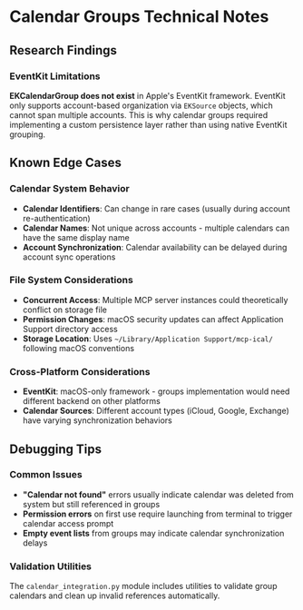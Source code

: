 # Calendar Groups Technical Notes

## Research Findings

### EventKit Limitations
**EKCalendarGroup does not exist** in Apple's EventKit framework. EventKit only supports account-based organization via `EKSource` objects, which cannot span multiple accounts. This is why calendar groups required implementing a custom persistence layer rather than using native EventKit grouping.

## Known Edge Cases

### Calendar System Behavior
- **Calendar Identifiers**: Can change in rare cases (usually during account re-authentication)
- **Calendar Names**: Not unique across accounts - multiple calendars can have the same display name
- **Account Synchronization**: Calendar availability can be delayed during account sync operations

### File System Considerations  
- **Concurrent Access**: Multiple MCP server instances could theoretically conflict on storage file
- **Permission Changes**: macOS security updates can affect Application Support directory access
- **Storage Location**: Uses `~/Library/Application Support/mcp-ical/` following macOS conventions

### Cross-Platform Considerations
- **EventKit**: macOS-only framework - groups implementation would need different backend on other platforms
- **Calendar Sources**: Different account types (iCloud, Google, Exchange) have varying synchronization behaviors

## Debugging Tips

### Common Issues
- **"Calendar not found"** errors usually indicate calendar was deleted from system but still referenced in groups
- **Permission errors** on first use require launching from terminal to trigger calendar access prompt
- **Empty event lists** from groups may indicate calendar synchronization delays

### Validation Utilities
The `calendar_integration.py` module includes utilities to validate group calendars and clean up invalid references automatically.